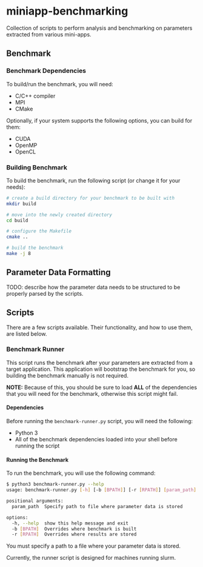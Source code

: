 # miniapp-benchmarking
Collection of scripts to perform analysis and benchmarking on parameters extracted from various mini-apps.

## Benchmark
### Benchmark Dependencies
To build/run the benchmark, you will need:
- C/C++ compiler
- MPI
- CMake

Optionally, if your system supports the following options, you can build for them:
- CUDA
- OpenMP
- OpenCL

### Building Benchmark
To build the benchmark, run the following script (or change it for your needs):
```bash
# create a build directory for your benchmark to be built with
mkdir build

# move into the newly created directory
cd build

# configure the Makefile
cmake ..

# build the benchmark
make -j 8
```

## Parameter Data Formatting
TODO: describe how the parameter data needs to be structured to be properly parsed by the scripts.

## Scripts
There are a few scripts available.
Their functionality, and how to use them, are listed below.

### Benchmark Runner
This script runs the benchmark after your parameters are extracted from a target application.
This application will bootstrap the benchmark for you, so building the benchmark manually is not required.

**NOTE:** Because of this, you should be sure to load **ALL** of the dependencies that you will need for the benchmark, otherwise this script might fail.

#### Dependencies
Before running the `benchmark-runner.py` script, you will need the following:
- Python 3
- All of the benchmark dependencies loaded into your shell before running the script

#### Running the Benchmark
To run the benchmark, you will use the following command:

```bash
$ python3 benchmark-runner.py --help
usage: benchmark-runner.py [-h] [-b [BPATH]] [-r [RPATH]] [param_path]

positional arguments:
  param_path  Specify path to file where parameter data is stored

options:
  -h, --help  show this help message and exit
  -b [BPATH]  Overrides where benchmark is built
  -r [RPATH]  Overrides where results are stored
```
You must specify a path to a file where your parameter data is stored.

Currently, the runner script is designed for machines running slurm.






